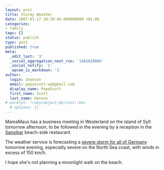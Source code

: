 ```yaml
---
layout: post
title: Stormy Weather
date: 2007-01-17 20:39:04.000000000 +01:00
categories:
- family
tags: []
status: publish
type: post
published: true
meta:
  _edit_last: '3'
  _social_aggregation_next_run: '1401628886'
  _social_notify: '1'
  _wpcom_is_markdown: '1'
author:
  login: shanson
  email: papascott-wp@gmail.com
  display_name: PapaScott
  first_name: Scott
  last_name: Hanson
# excerpt: !ruby/object:Hpricot::Doc
  # options: {}
---
```

<p>MamaMaus has a business meeting in Westerland on the island of Sylt tomorrow afternoon, to be followed in the evening by a reception in the <a href="http://www.sansibar-sylt.de/">Sansibar</a> beach-side restaurant.</p>
<p>The weather service is forecasting a <a href="http://www.spiegel.de/panorama/0,1518,460452,00.html">severe storm for all of Germany</a> tomorrow evening, especially severe on the North Sea coast, with winds in excess of 150 km/h.</p>
<p>I hope she's not planning a moonlight walk on the beach.</p>
